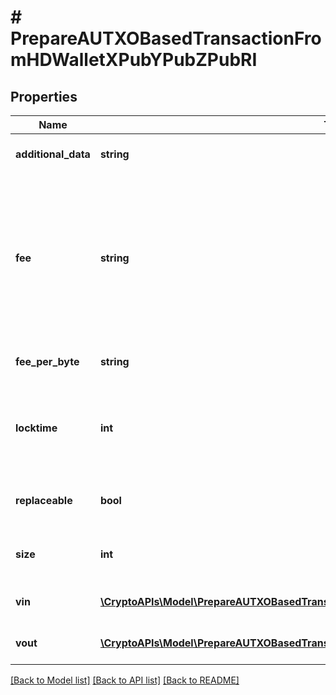 # # PrepareAUTXOBasedTransactionFromHDWalletXPubYPubZPubRI

## Properties

Name | Type | Description | Notes
------------ | ------------- | ------------- | -------------
**additional_data** | **string** | Representation of the additional data | [optional]
**fee** | **string** | When isConfirmed is True - Defines the amount of the transaction fee When isConfirmed is False - For ETH-based blockchains this attribute represents the max fee value. |
**fee_per_byte** | **string** | Defines the fee per byte value | [optional]
**locktime** | **int** | Represents the time at which a particular transaction can be added to the blockchain. |
**replaceable** | **bool** | Representation of whether the transaction is replaceable |
**size** | **int** | Represents the total size of this transaction. |
**vin** | [**\CryptoAPIs\Model\PrepareAUTXOBasedTransactionFromHDWalletXPubYPubZPubRIVinInner[]**](PrepareAUTXOBasedTransactionFromHDWalletXPubYPubZPubRIVinInner.md) | Represents the transaction inputs. |
**vout** | [**\CryptoAPIs\Model\PrepareAUTXOBasedTransactionFromHDWalletXPubYPubZPubRIVoutInner[]**](PrepareAUTXOBasedTransactionFromHDWalletXPubYPubZPubRIVoutInner.md) | Represents the transaction outputs. |

[[Back to Model list]](../../README.md#models) [[Back to API list]](../../README.md#endpoints) [[Back to README]](../../README.md)
